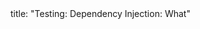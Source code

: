 <frontmatter>
title: "Testing: Dependency Injection: What"
</frontmatter>

<include src="unit-inPage-asFlat.md" boilerplate />